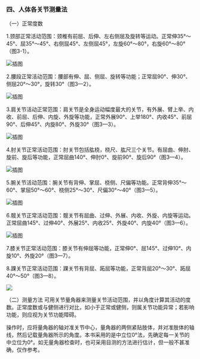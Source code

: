 ### 四、人体各关节测量法

（一）正常度数

1.颈部正常活动范围：颈椎有前屈、后伸、左右侧屈及旋转等运动。正常伸35°〜45°、屈35°〜45°、右侧屈45°、左侧屈45°，左旋60°〜80°，右旋60°〜80°（图3-1）。

![插图](./img/3-1.jpg)

2.腰段正常活动范围：腰部有伸、屈、侧屈、旋转等功能；正常屈90°、伸30°、侧屈20°〜30°，旋转30°（图3—2）。

![插图](./img/3-2.jpg)

3.肩关节活动正常范围：肩关节是全身运动幅度最大的关节，有外展、臂上举、内收、前屈、后伸、内旋、外旋等功能，正常外展90°、上举180°、内收45°、前屈90°、后伸45°、内旋80°、外旋30°（图3—3）。

![插图](./img/3-3.jpg)

4.肘关节正常活动范围：肘关节包括肱桡，桡尺、肱尺三个关节。有屈曲、伸肘、旋前、旋后等功能，正常屈曲140°、伸肘0°、旋前90°、旋后90°（图3—4）。

![插图](./img/3-4.jpg)

5.腕关节活动范围：腕关节有背伸、掌屈、桡侧、尺偏等功能。正常背伸35°〜60°、掌屈50°〜60°、桡侧25°〜30°、尺偏30°〜40°（图3—5）。

![插图](./img/3-5.jpg)

6.髋关节正常活动范围：髋关节有屈曲、过伸、外展、内收、外旋、内旋等运动。正常屈曲145°、过伸40°、外展25°、内收25°、外旋40°、内旋40°（图3—6）。

![插图](./img/3-6.jpg)

7.膝关节正常活动范围：膝关节有伸屈等功能，正常伸0°、屈145°、过伸10°、内旋10°、外旋20°（图3—7）。

8.踝关节正常活动范围：踝关节有背屈、跖屈等功能，正常背屈20°〜30°、跖屈40°〜50°（图3—8）。

![](./img/3-7%E3%80%813-8.jpg)

（二）测量方法 可用关节量角器来测量关节活动范围，并以角度计算其活动的度数。正常度数或与健侧进行对比，如小于正常或健侧，则属关节功能异常；若影响功能，则应视为关节功能障碍。

操作时，应将量角器的轴对准关节中心，量角器的两侧紧贴肢体，并对准肢体的轴线，然后记载量角器所示的角度。本书采用的是中立位0°法，先确定每一关节的中立位为0°。如无量角器检查时，也可采用目测的方法进行估计，但一般不甚准确，仅作参考。
